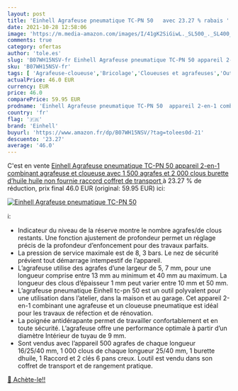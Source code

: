 ```yaml
---
layout: post
title: 'Einhell Agrafeuse pneumatique TC-PN 50   avec 23.27 % rabais '
date: 2021-10-28 12:58:06
image: 'https://m.media-amazon.com/images/I/41gK2SiGiwL._SL500_._SL400_.jpg'
comments: true
category: ofertas
author: 'tole.es'
slug: 'B07WH15NSV-fr Einhell Agrafeuse pneumatique TC-PN 50 appareil 2-en-1...'
sku: 'B07WH15NSV-fr'
tags: [ 'Agrafeuse-cloueuse','Bricolage','Cloueuses et agrafeuses','Outillage à main et électroportatif','Outillage électroportatif','einhell', ]
actualPrice: 46.0 EUR
currency: EUR
price: 46.0
comparePrice: 59.95 EUR
prodname: 'Einhell Agrafeuse pneumatique TC-PN 50  appareil 2-en-1 combinant agrafeuse et cloueuse  avec 1 500 agrafes et 2 000 clous  burette d’huile  huile non fournie   raccord  coffret de transport '
country: 'fr'
flag: '🇫🇷'
brand: 'Einhell'
buyurl: 'https://www.amazon.fr/dp/B07WH15NSV/?tag=tolees0d-21'
descuento: '23.27'
average: '46.0'
---
```


C'est en vente [Einhell Agrafeuse pneumatique TC-PN 50  appareil 2-en-1 combinant agrafeuse et cloueuse  avec 1 500 agrafes et 2 000 clous  burette d’huile  huile non fournie   raccord  coffret de transport ](https://www.amazon.fr/dp/B07WH15NSV/?tag=tolees0d-21)  à  23.27 % de réduction, prix final  46.0 EUR (original: 59.95 EUR) ici:

[![Einhell Agrafeuse pneumatique TC-PN 50  ](https://m.media-amazon.com/images/I/41gK2SiGiwL._SL500_._SL400_.jpg)](https://www.amazon.fr/dp/B07WH15NSV/?tag=tolees0d-21)

ℹ️:

- Indicateur du niveau de la réserve montre le nombre agrafes/de clous restants. Une fonction ajustement de profondeur permet un réglage précis de la profondeur d’enfoncement pour des travaux parfaits.
- La pression de service maximale est de 8, 3 bars. Le nez de sécurité prévient tout démarrage intempestif de l’appareil.
- L’agrafeuse utilise des agrafes d’une largeur de 5, 7 mm, pour une longueur comprise entre 13 mm au minimum et 40 mm au maximum. La longueur des clous d’épaisseur 1 mm peut varier entre 10 mm et 50 mm.
- L’agrafeuse pneumatique Einhell tc-pn 50 est un outil polyvalent pour une utilisation dans l’atelier, dans la maison et au garage. Cet appareil 2-en-1 combinant une agrafeuse et un cloueuse pneumatique est idéal pour les travaux de réfection et de rénovation.
- La poignée antidérapante permet de travailler confortablement et en toute sécurité. L’agrafeuse offre une performance optimale à partir d’un diamètre Intérieur de tuyau de 9 mm.
- Sont vendus avec l’appareil 500 agrafes de chaque longueur 16/25/40 mm, 1 000 clous de chaque longueur 25/40 mm, 1 burette dhuile, 1 Raccord et 2 clés 6 pans creux. Loutil est vendu dans son coffret de transport et de rangement pratique.

[🛒 Achète-le!!](https://www.amazon.fr/dp/B07WH15NSV/?tag=tolees0d-21)
